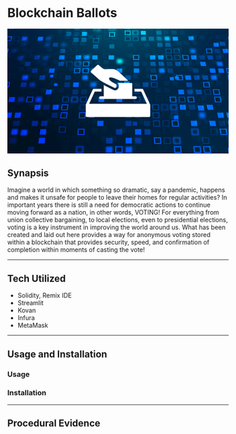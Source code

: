 # Blockchain Ballots
![Anonymous Voting](Images/Anonymous_Voting.JPEG)
## Synapsis
 Imagine a world in which something so dramatic, say a pandemic, happens and makes it unsafe for people to leave their homes for regular activities?  In important years there is still a need for democratic actions to continue moving forward as a nation, in other words, VOTING!  For everything from union collective bargaining, to local elections, even to presidential elections, voting is a key instrument in improving the world around us.  What has been created and laid out here provides a way for anonymous voting stored within a blockchain that provides security, speed, and confirmation of completion within moments of casting the vote!  

-----

## Tech Utilized
 - Solidity, Remix IDE
 - Streamlit
 - Kovan
 - Infura
 - MetaMask

-----

 ## Usage and Installation

 ### Usage

 ### Installation

 -----

 ## Procedural Evidence

